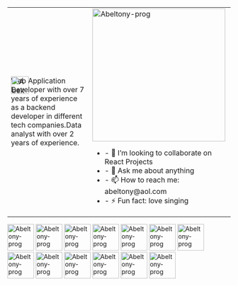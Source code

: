 
<!--
**abeltony-prog/abeltony-prog** is a ✨ _special_ ✨ repository because its `README.md` (this file) appears on your GitHub profile.

Here are some ideas to get you started:

![GitHub Activity Graph](https://activity-graph.herokuapp.com/graph?username=abeltony-prog&theme=dracula&hide_border=true)
-->

<table>
<tr>
  <td valign="left">
  <div>
        <img style="margin_left:120px;position:absolute;" width="40px" src="https://www.citypng.com/public/uploads/small/11640439066gvdicej5lgzwysh67xgewiixiqsmd6phvcidruhbvrizlpwtl7qhjckdiizpl7lvj3dgyl780ezhsdo2yp6bqe8tvg7eqvaa1p6n.png" width="300" alt="Abeltony-prog"/>
      <p>Web Application Developer with over 7 years of experience as a backend developer in different tech companies.Data analyst with over 2 years of experience.</p>
      </div>
<td >

   <a>
      <img src="https://cdn.dribbble.com/users/2592071/screenshots/7327591/logo-artboard_2_4x_4x.png" width="300" alt="Abeltony-prog"/>
      <ul>
        <li>- 👯 I’m looking to collaborate on React Projects</li>
        <li>- 💬 Ask me about anything</li>
        <li>- 📫 How to reach me: abeltony@aol.com</li>
        <li>- ⚡ Fun fact: love singing</li>
      </ul>
  </a>

  </td>

</tr>
</table>

<div>
  
   <img width="60" src="https://cdn-icons-png.flaticon.com/512/3036/3036398.png" width="300" alt="Abeltony-prog"/>
  <img width="60" src="https://cdn-icons-png.flaticon.com/512/5968/5968267.png" width="300" alt="Abeltony-prog"/>
  <img width="60" src="https://cdn-icons-png.flaticon.com/512/5968/5968342.png" width="300" alt="Abeltony-prog"/>
  <img width="60" src="https://cdn-icons-png.flaticon.com/512/5968/5968218.png" width="300" alt="Abeltony-prog"/>
  <img width="60" src="https://cdn-icons-png.flaticon.com/512/5968/5968292.png" width="300" alt="Abeltony-prog"/>
  <img width="60" src="https://cdn-icons-png.flaticon.com/512/5968/5968350.png" width="300" alt="Abeltony-prog"/>
  <img width="60" src="https://cdn-icons-png.flaticon.com/512/5968/5968381.png" width="300" alt="Abeltony-prog"/>
  <img width="60" src="https://cdn-icons-png.flaticon.com/512/919/919847.png" width="300" alt="Abeltony-prog"/>
  <img width="60" src="https://laravel-livewire.com/img/twitter.png"          width="300" alt="Abeltony-prog"/>
  <img width="60" src="https://cdn-icons-png.flaticon.com/512/1688/1688400.png" width="300" alt="Abeltony-prog"/>
  <img width="60" src="https://cdn-icons-png.flaticon.com/512/1688/1688413.png" width="300" alt="Abeltony-prog"/>
   <img width="60" src="https://cdn-icons-png.flaticon.com/512/5968/5968313.png" width="300" alt="Abeltony-prog"/>
  <img width="60" src="https://cdn-icons-png.flaticon.com/512/1199/1199128.png" width="300" alt="Abeltony-prog"/>
      <ul>
  </div>
  


